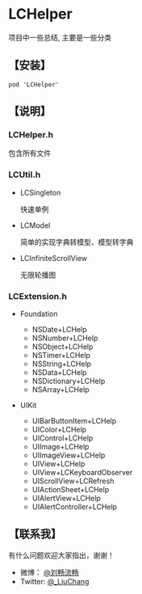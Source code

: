 # LCHelper
项目中一些总结, 主要是一些分类

## 【安装】
```
pod 'LCHelper'
```
## 【说明】

### LCHelper.h

包含所有文件

### LCUtil.h 

- LCSingleton 

  快速单例

- LCModel

  简单的实现字典转模型、模型转字典

- LCInfiniteScrollView

  无限轮播图

### LCExtension.h

- Foundation
  - NSDate+LCHelp
  - NSNumber+LCHelp
  - NSObject+LCHelp
  - NSTimer+LCHelp
  - NSString+LCHelp
  - NSData+LCHelp
  - NSDictionary+LCHelp
  - NSArray+LCHelp

- UIKit

  - UIBarButtonItem+LCHelp
  - UIColor+LCHelp
  - UIControl+LCHelp
  - UIImage+LCHelp
  - UIImageView+LCHelp
  - UIView+LCHelp
  - UIView+LCKeyboardObserver
  - UIScrollView+LCRefresh
  - UIActionSheet+LCHelp
  - UIAlertView+LCHelp
  - UIAlertController+LCHelp


## 【联系我】

有什么问题欢迎大家指出，谢谢！

- 微博： [@刘畅流畅](http://weibo.com/liuchang712)
- Twitter: [@_LiuChang](https://twitter.com/_LiuChang)
